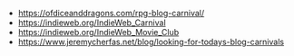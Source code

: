 - https://ofdiceanddragons.com/rpg-blog-carnival/
- https://indieweb.org/IndieWeb_Carnival
- https://indieweb.org/IndieWeb_Movie_Club
- https://www.jeremycherfas.net/blog/looking-for-todays-blog-carnivals

